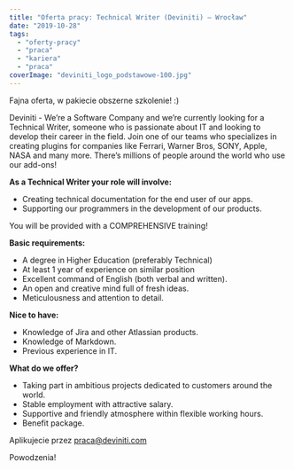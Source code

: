 ```yaml
---
title: "Oferta pracy: Technical Writer (Deviniti) – Wrocław"
date: "2019-10-28"
tags:
  - "oferty-pracy"
  - "praca"
  - "kariera"
  - "praca"
coverImage: "deviniti_logo_podstawowe-100.jpg"
---
```


Fajna oferta, w pakiecie obszerne szkolenie! :)

Deviniti - We’re a Software Company and we’re currently looking for a Technical
Writer, someone who is passionate about IT and looking to develop their career
in the field. Join one of our teams who specializes in creating plugins for
companies like Ferrari, Warner Bros, SONY, Apple, NASA and many more. There’s
millions of people around the world who use our add-ons!

**As a Technical Writer your role will involve:**

- Creating technical documentation for the end user of our apps.
- Supporting our programmers in the development of our products.

You will be provided with a COMPREHENSIVE training!

**Basic requirements:**

- A degree in Higher Education (preferably Technical)
- At least 1 year of experience on similar position
- Excellent command of English (both verbal and written).
- An open and creative mind full of fresh ideas.
- Meticulousness and attention to detail.

**Nice to have:**

- Knowledge of Jira and other Atlassian products.
- Knowledge of Markdown.
- Previous experience in IT.

**What do we offer?**

- Taking part in ambitious projects dedicated to customers around the world.
- Stable employment with attractive salary.
- Supportive and friendly atmosphere within flexible working hours.
- Benefit package.

Aplikujecie przez [praca@deviniti.com](mailto:praca@deviniti.com)

Powodzenia!
